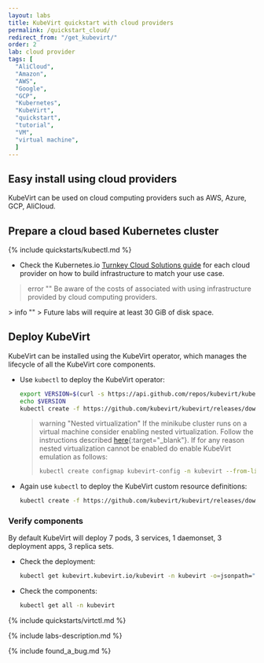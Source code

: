 ```yaml
---
layout: labs
title: KubeVirt quickstart with cloud providers
permalink: /quickstart_cloud/
redirect_from: "/get_kubevirt/"
order: 2
lab: cloud provider
tags: [
  "AliCloud",
  "Amazon",
  "AWS",
  "Google",
  "GCP",
  "Kubernetes",
  "KubeVirt",
  "quickstart",
  "tutorial",
  "VM",
  "virtual machine",
  ]
---
```


## Easy install using cloud providers

KubeVirt can be used on cloud computing providers such as AWS, Azure, GCP, AliCloud.

## Prepare a cloud based Kubernetes cluster

{% include quickstarts/kubectl.md %}

* Check the Kubernetes.io [Turnkey Cloud Solutions guide](https://kubernetes.io/docs/setup/production-environment/turnkey-solutions) for each cloud provider on how to build infrastructure to match your use case.

> error ""
> Be aware of the costs of associated with using infrastructure provided by cloud computing providers.
<a/>
> info ""
> Future labs will require at least 30 GiB of disk space.

## Deploy KubeVirt

KubeVirt can be installed using the KubeVirt operator, which manages the lifecycle of all the KubeVirt core components.

* Use `kubectl` to deploy the KubeVirt operator:

  ```bash
  export VERSION=$(curl -s https://api.github.com/repos/kubevirt/kubevirt/releases | grep tag_name | grep -v -- '-rc' | sort -r | head -1 | awk -F': ' '{print $2}' | sed 's/,//' | xargs)
  echo $VERSION
  kubectl create -f https://github.com/kubevirt/kubevirt/releases/download/${VERSION}/kubevirt-operator.yaml
  ```

  > warning "Nested virtualization"
  > If the minikube cluster runs on a virtual machine consider enabling nested virtualization.  Follow the instructions described [here](https://docs.fedoraproject.org/en-US/quick-docs/using-nested-virtualization-in-kvm/index.html){:target="\_blank"}.
  > If for any reason nested virtualization cannot be enabled do enable KubeVirt emulation as follows:
  >
  >```bash
  > kubectl create configmap kubevirt-config -n kubevirt --from-literal debug.useEmulation=true
  > ```

* Again use `kubectl` to deploy the KubeVirt custom resource definitions:

  ```bash
  kubectl create -f https://github.com/kubevirt/kubevirt/releases/download/${VERSION}/kubevirt-cr.yaml
  ```

### Verify components

By default KubeVirt will deploy 7 pods, 3 services, 1 daemonset, 3 deployment apps, 3 replica sets.

* Check the deployment:

  ```bash
  kubectl get kubevirt.kubevirt.io/kubevirt -n kubevirt -o=jsonpath="{.status.phase}"
  ```

* Check the components:

  ```bash
  kubectl get all -n kubevirt
  ```

{% include quickstarts/virtctl.md %}

{% include labs-description.md %}

{% include found_a_bug.md %}
